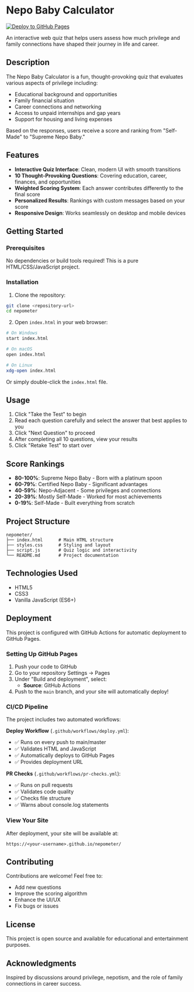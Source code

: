 # Nepo Baby Calculator

[![Deploy to GitHub Pages](https://github.com/<your-username>/nepometer/actions/workflows/deploy.yml/badge.svg)](https://github.com/<your-username>/nepometer/actions/workflows/deploy.yml)

An interactive web quiz that helps users assess how much privilege and family connections have shaped their journey in life and career.

## Description

The Nepo Baby Calculator is a fun, thought-provoking quiz that evaluates various aspects of privilege including:
- Educational background and opportunities
- Family financial situation
- Career connections and networking
- Access to unpaid internships and gap years
- Support for housing and living expenses

Based on the responses, users receive a score and ranking from "Self-Made" to "Supreme Nepo Baby."

## Features

- **Interactive Quiz Interface**: Clean, modern UI with smooth transitions
- **10 Thought-Provoking Questions**: Covering education, career, finances, and opportunities
- **Weighted Scoring System**: Each answer contributes differently to the final score
- **Personalized Results**: Rankings with custom messages based on your score
- **Responsive Design**: Works seamlessly on desktop and mobile devices

## Getting Started

### Prerequisites

No dependencies or build tools required! This is a pure HTML/CSS/JavaScript project.

### Installation

1. Clone the repository:
```bash
git clone <repository-url>
cd nepometer
```

2. Open `index.html` in your web browser:
```bash
# On Windows
start index.html

# On macOS
open index.html

# On Linux
xdg-open index.html
```

Or simply double-click the `index.html` file.

## Usage

1. Click "Take the Test" to begin
2. Read each question carefully and select the answer that best applies to you
3. Click "Next Question" to proceed
4. After completing all 10 questions, view your results
5. Click "Retake Test" to start over

## Score Rankings

- **80-100%**: Supreme Nepo Baby - Born with a platinum spoon
- **60-79%**: Certified Nepo Baby - Significant advantages
- **40-59%**: Nepo-Adjacent - Some privileges and connections
- **20-39%**: Mostly Self-Made - Worked for most achievements
- **0-19%**: Self-Made - Built everything from scratch

## Project Structure

```
nepometer/
├── index.html      # Main HTML structure
├── styles.css      # Styling and layout
├── script.js       # Quiz logic and interactivity
└── README.md       # Project documentation
```

## Technologies Used

- HTML5
- CSS3
- Vanilla JavaScript (ES6+)

## Deployment

This project is configured with GitHub Actions for automatic deployment to GitHub Pages.

### Setting Up GitHub Pages

1. Push your code to GitHub
2. Go to your repository Settings → Pages
3. Under "Build and deployment", select:
   - **Source**: GitHub Actions
4. Push to the `main` branch, and your site will automatically deploy!

### CI/CD Pipeline

The project includes two automated workflows:

**Deploy Workflow** (`.github/workflows/deploy.yml`):
- ✅ Runs on every push to main/master
- ✅ Validates HTML and JavaScript
- ✅ Automatically deploys to GitHub Pages
- ✅ Provides deployment URL

**PR Checks** (`.github/workflows/pr-checks.yml`):
- ✅ Runs on pull requests
- ✅ Validates code quality
- ✅ Checks file structure
- ✅ Warns about console.log statements

### View Your Site

After deployment, your site will be available at:
```
https://<your-username>.github.io/nepometer/
```

## Contributing

Contributions are welcome! Feel free to:
- Add new questions
- Improve the scoring algorithm
- Enhance the UI/UX
- Fix bugs or issues

## License

This project is open source and available for educational and entertainment purposes.

## Acknowledgments

Inspired by discussions around privilege, nepotism, and the role of family connections in career success.
